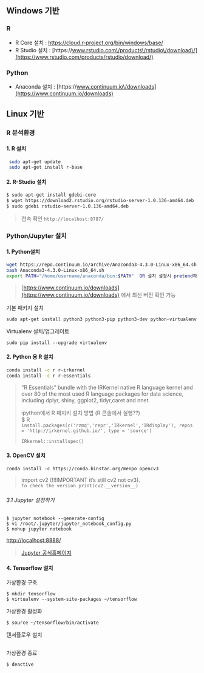 ## Windows 기반

### R

* R Core 설치 : [https:\/\/cloud.r-project.org\/bin\/windows\/base\/](https://cloud.r-project.org/bin/windows/base/)
* R Studio 설치 : [https:\/\/www.rstudio.com\/products\/rstudio\/download\/](https://www.rstudio.com/products/rstudio/download/)

### Python

* Anaconda 설치 : [https:\/\/www.continuum.io\/downloads](https://www.continuum.io/downloads)

## Linux 기반

### R 분석환경

#### 1. R 설치

```bash
 sudo apt-get update
 sudo apt-get install r-base
```

#### 2. R-Studio 설치

```bash
$ sudo apt-get install gdebi-core
$ wget https://download2.rstudio.org/rstudio-server-1.0.136-amd64.deb
$ sudo gdebi rstudio-server-1.0.136-amd64.deb
```

> 접속 확인 `http://localhost:8787/`

### Python\/Jupyter 설치

#### 1. Python설치

```bash
wget https://repo.continuum.io/archive/Anaconda3-4.3.0-Linux-x86_64.sh
bash Anaconda3-4.3.0-Linux-x86_64.sh
export PATH="/home/username/anaconda/bin:$PATH"  OR 설치 설정시 pretend하기
```

> [https://www.continuum.io/downloads](https://www.continuum.io/downloads) 에서 최신 버전 확인 가능


기본 패키지 설치 
```
sudo apt-get install python3 python3-pip python3-dev python-virtualenv
```

Virtualenv 설치/업그레이트 
```
sudo pip install --upgrade virtualenv
```





#### 2. Python 용 R 설치

```bash
conda install -c r r-irkernel
conda install -c r r-essentials
```

> “R Essentials” bundle with the IRKernel native R language kernel and over 80 of the most used R language packages for data science, including dplyr, shiny, ggplot2, tidyr,caret and nnet.
>
> ipython에서 R 패지키 설치 방법 \(R 콘솔에서 실행??\)  
> $ R   
> `install.packages(c('rzmq','repr','IRkernel','IRdisplay'), repos = 'http://irkernel.github.io/', type = 'source')`
>
> `IRkernel::installspec()`

#### 3. OpenCV 설치

`conda install -c https://conda.binstar.org/menpo opencv3`

> import cv2 \(!!!IMPORTANT it’s still cv2 not cv3\).   
> `To check the version print(cv2.__version__)`

###### 3.1 Jupyter 설정하기

```
$ jupyter notebook --generate-config
$ vi /root/.jupyter/jupyter_notebook_config.py
$ nohup jupyter notebook
```

[http:\/\/localhost:8888\/](http://localhost:8888/)

> [Jupyter 공식홈페이지](http://jupyter-notebook.readthedocs.io/en/latest/public_server.html)

#### 4. Tensorflow 설치

가상환경 구축 
```
$ mkdir tensorflow
$ virtualenv --system-site-packages ~/tensorflow 
```

가상환경 활성화
```
$ source ~/tensorflow/bin/activate
```

텐서플로우 설치
```

```

가상환경 종료 
```
$ deactive
```




